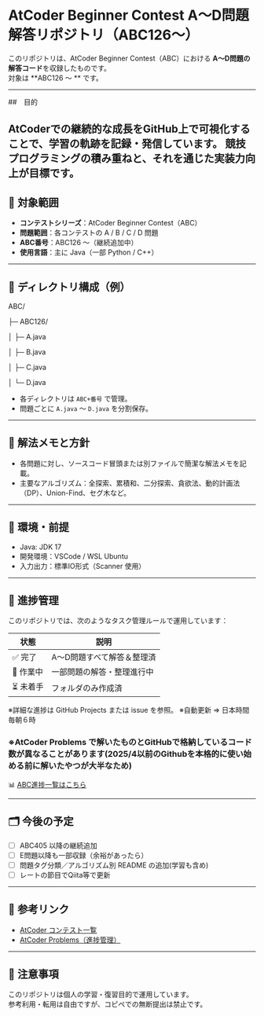 # AtCoder Beginner Contest A〜D問題 解答リポジトリ（ABC126〜）

このリポジトリは、AtCoder Beginner Contest（ABC）における **A〜D問題の解答コード**を収録したものです。  
対象は **ABC126 〜 ** です。

---

##　目的

AtCoderでの継続的な成長をGitHub上で可視化することで、学習の軌跡を記録・発信しています。
競技プログラミングの積み重ねと、それを通じた実装力向上が目標です。
---
## 📌 対象範囲

- **コンテストシリーズ**：AtCoder Beginner Contest（ABC）
- **問題範囲**：各コンテストの A / B / C / D 問題
- **ABC番号**：ABC126 〜（継続追加中）
- **使用言語**：主に Java（一部 Python / C++）

---

## 📁 ディレクトリ構成（例）

ABC/

├─ ABC126/

│ ├─ A.java

│ ├─ B.java

│ ├─ C.java

│ └─ D.java


- 各ディレクトリは `ABC+番号` で管理。
- 問題ごとに `A.java` ～ `D.java` を分割保存。

---

## 📘 解法メモと方針

- 各問題に対し、ソースコード冒頭または別ファイルで簡潔な解法メモを記載。
- 主要なアルゴリズム：全探索、累積和、二分探索、貪欲法、動的計画法（DP）、Union-Find、セグ木など。

---

## 🧰 環境・前提

- Java: JDK 17 
- 開発環境：VSCode / WSL Ubuntu
- 入力出力：標準IO形式（Scanner 使用）

---

## 🔧 進捗管理

このリポジトリでは、次のようなタスク管理ルールで運用しています：

| 状態        | 説明                             |
|-------------|----------------------------------|
| ✅ 完了     | A〜D問題すべて解答＆整理済       |
| 🔄 作業中   | 一部問題の解答・整理進行中       |
| ⏳ 未着手   | フォルダのみ作成済               |

※詳細な進捗は GitHub Projects または issue を参照。
※自動更新 => 日本時間 毎朝６時

### ※AtCoder Problems で解いたものとGitHubで格納しているコード数が異なることがあります(2025/4以前のGithubを本格的に使い始める前に解いたやつが大半なため)

📊 [ABC進捗一覧はこちら](./progress.md)


---

## 🗂 今後の予定

- [ ] ABC405 以降の継続追加
- [ ] E問題以降も一部収録（余裕があったら）
- [ ] 問題タグ分類／アルゴリズム別 README の追加(学習も含め)
- [ ] レートの節目でQiita等で更新

---

## 🔗 参考リンク

- [AtCoder コンテスト一覧](https://atcoder.jp/contests/)
- [AtCoder Problems（進捗管理）](https://kenkoooo.com/atcoder/#/table/Y_maekawa)

---

## 📝 注意事項

このリポジトリは個人の学習・復習目的で運用しています。  
参考利用・転用は自由ですが、コピペでの無断提出は禁止です。




